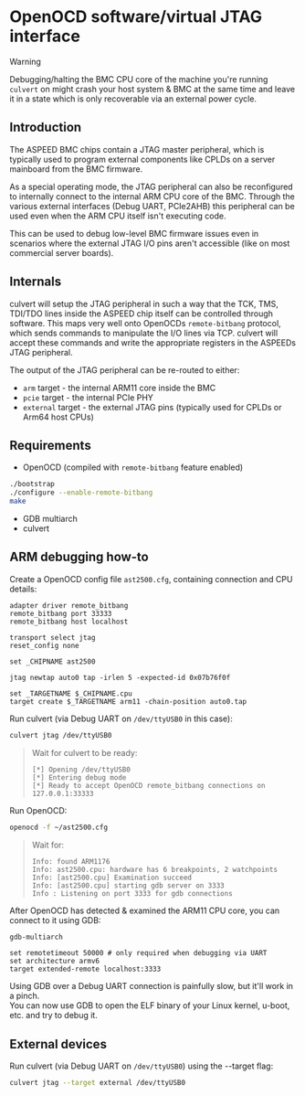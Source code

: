 # OpenOCD software/virtual JTAG interface

> [!WARNING]
> Debugging/halting the BMC CPU core of the machine you're running `culvert` on
> might crash your host system & BMC at the same time and leave it in a state
> which is only recoverable via an external power cycle.

## Introduction

The ASPEED BMC chips contain a JTAG master peripheral, which is typically used
to program external components like CPLDs on a server mainboard from the BMC firmware.

As a special operating mode, the JTAG peripheral can also be reconfigured to
internally connect to the internal ARM CPU core of the BMC.
Through the various external interfaces (Debug UART, PCIe2AHB) this peripheral
can be used even when the ARM CPU itself isn't executing code.

This can be used to debug low-level BMC firmware issues even in scenarios where
the external JTAG I/O pins aren't accessible (like on most commercial server boards).

## Internals

culvert will setup the JTAG peripheral in such a way that the TCK, TMS, TDI/TDO lines
inside the ASPEED chip itself can be controlled through software.
This maps very well onto OpenOCDs `remote-bitbang` protocol, which sends commands to manipulate the I/O lines via TCP.
culvert will accept these commands and write the appropriate registers in the ASPEEDs JTAG peripheral.

The output of the JTAG peripheral can be re-routed to either:
- `arm` target - the internal ARM11 core inside the BMC
- `pcie` target - the internal PCIe PHY
- `external` target - the external JTAG pins (typically used for CPLDs or Arm64 host CPUs)

## Requirements

- OpenOCD (compiled with `remote-bitbang` feature enabled)
```bash
./bootstrap
./configure --enable-remote-bitbang
make
```
- GDB multiarch
- culvert

## ARM debugging how-to

Create a OpenOCD config file `ast2500.cfg`, containing connection and CPU details:
```
adapter driver remote_bitbang
remote_bitbang port 33333
remote_bitbang host localhost

transport select jtag
reset_config none

set _CHIPNAME ast2500

jtag newtap auto0 tap -irlen 5 -expected-id 0x07b76f0f

set _TARGETNAME $_CHIPNAME.cpu
target create $_TARGETNAME arm11 -chain-position auto0.tap
```

Run culvert (via Debug UART on `/dev/ttyUSB0` in this case):
```bash
culvert jtag /dev/ttyUSB0
```

> Wait for culvert to be ready:
> ```
> [*] Opening /dev/ttyUSB0
> [*] Entering debug mode
> [*] Ready to accept OpenOCD remote_bitbang connections on 127.0.0.1:33333
> ```

Run OpenOCD:
```bash
openocd -f ~/ast2500.cfg
```

> Wait for:
> ```
> Info: found ARM1176
> Info: ast2500.cpu: hardware has 6 breakpoints, 2 watchpoints
> Info: [ast2500.cpu] Examination succeed
> Info: [ast2500.cpu] starting gdb server on 3333
> Info : Listening on port 3333 for gdb connections
> ```

After OpenOCD has detected & examined the ARM11 CPU core, you can connect to it using GDB:
```bash
gdb-multiarch
```

```
set remotetimeout 50000 # only required when debugging via UART
set architecture armv6
target extended-remote localhost:3333
```

Using GDB over a Debug UART connection is painfully slow, but it'll work in a pinch.  
You can now use GDB to open the ELF binary of your Linux kernel, u-boot, etc. and try to debug it.

## External devices

Run culvert (via Debug UART on `/dev/ttyUSB0`) using the --target flag:
```bash
culvert jtag --target external /dev/ttyUSB0
```
